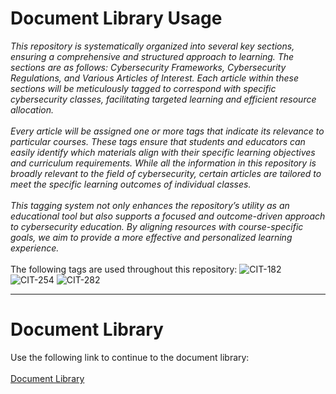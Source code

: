 # Document Library Usage
*This repository is systematically organized into several key sections, ensuring a comprehensive and structured approach to learning. The sections are as follows: Cybersecurity Frameworks, Cybersecurity Regulations, and Various Articles of Interest. Each article within these sections will be meticulously tagged to correspond with specific cybersecurity classes, facilitating targeted learning and efficient resource allocation.
<br/><br/>
Every article will be assigned one or more tags that indicate its relevance to particular courses. These tags ensure that students and educators can easily identify which materials align with their specific learning objectives and curriculum requirements. While all the information in this repository is broadly relevant to the field of cybersecurity, certain articles are tailored to meet the specific learning outcomes of individual classes.
<br/><br/>
This tagging system not only enhances the repository’s utility as an educational tool but also supports a focused and outcome-driven approach to cybersecurity education. By aligning resources with course-specific goals, we aim to provide a more effective and personalized learning experience.*
<br/><br/>
The following tags are used throughout this repository: 
![CIT-182](https://img.shields.io/badge/182-CIT?style=plastic&logo=educative&logoColor=white&color=3358FF)
![CIT-254](https://img.shields.io/badge/254-CIT?style=plastic&logo=Educative&logoColor=white&color=B833FF)
![CIT-282](https://img.shields.io/badge/282-CIT?style=plastic&logo=Educative&logoColor=white&color=FF9633)
<br/>

---
# Document Library
Use the following link to continue to the document library:
<br/><br/>
[Document Library](Document%20Library/Document%20Library.md)

<!-- Resources -->
<!-- Icons: https://simpleicons.org/ -->
<!-- Icons: http://www.onlinewebfonts.com/ -->
<!-- Shields: https://shields.io/ -->

